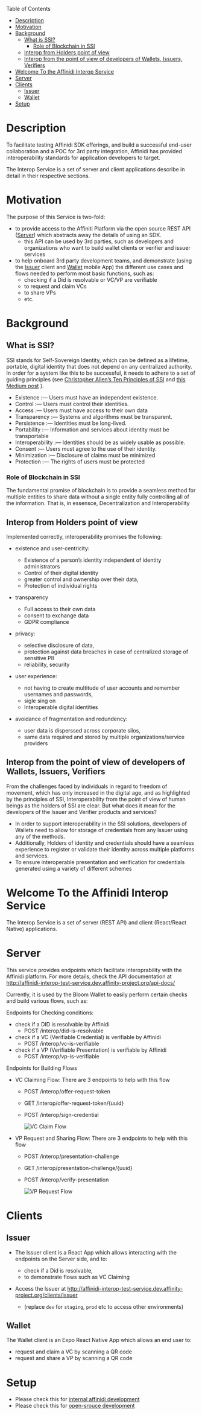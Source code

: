 Table of Contents
- [Description](#description)
- [Motivation](#motivation)
- [Background](#background)
  - [What is SSI?](#what-is-ssi)
    - [Role of Blockchain in SSI](#role-of-blockchain-in-ssi)
  - [Interop from Holders point of view](#interop-from-holders-point-of-view)
  - [Interop from the point of view of developers of Wallets, Issuers, Verifiers](#interop-from-the-point-of-view-of-developers-of-wallets-issuers-verifiers)
- [Welcome To the Affinidi Interop Service](#welcome-to-the-affinidi-interop-service)
- [Server](#server)
- [Clients](#clients)
  - [Issuer](#issuer)
  - [Wallet](#wallet)
- [Setup](#setup)

# Description
To facilitate testing Affinidi SDK offerings, and build a successful end-user collaboration and a POC for 3rd party integration, Affinidi has provided interoperability standards for application developers to target.  

The Interop Service is a set of server and client applications describe in detail in their respective sections.

# Motivation
The purpose of this Service is two-fold:
- to provide access to the Affiniti Platform via the open source REST API ([Server](#server)) which abstracts away the details of using an SDK.
  - this API can be used by 3rd parties, such as developers and organizations who want to build wallet clients or verifier and issuer services 
- to help onboard 3rd party development teams, and demonstrate (using the [Issuer](#issuer) client and [Wallet](#wallet) mobile App) the different use cases and flows needed to perform most basic functions, such as:
  - checking if a Did is resolvable or VC/VP are verifiable
  - to request and claim VCs
  - to share VPs
  - etc. 


# Background

## What is SSI?
SSI stands for Self-Sovereign Identity, which can be defined as a lifetime, portable, digital identity that does not depend on any centralized authority. 
In order for a system like this to be successful, it needs to adhere to a set of guiding principles (see [Christopher Allen’s Ten Principles of SSI](http://www.lifewithalacrity.com/2016/04/the-path-to-self-soverereign-identity.html) and [this Medium post](https://medium.com/metadium/introduction-to-self-sovereign-identity-and-its-10-guiding-principles-97c1ba603872) ).

- Existence :— Users must have an independent existence.
- Control :— Users must control their identities.
- Access :— Users must have access to their own data
- Transparency :— Systems and algorithms must be transparent.
- Persistence :— Identities must be long-lived.
- Portability :— Information and services about identity must be transportable
- Interoperability :— Identities should be as widely usable as possible.
- Consent :— Users must agree to the use of their identity.
- Minimization :— Disclosure of claims must be minimized
- Protection :— The rights of users must be protected

### Role of Blockchain in SSI
The fundamental promise of blockchain is to provide a seamless method for multiple entities to share data without a single entity fully controlling all of the information. That is, in essensce, Decentralization and Interoperability

## Interop from Holders point of view 
Implemented correctly, interoperability promises the following:
- existence and user-centricity: 
  - Existence of a person’s identity independent of identity administrators
  - Control of their digital identity
  - greater control and ownership over their data, 
  - Protection of individual rights

- transparency
  - Full access to their own data
  - consent to exchange data
  - GDPR compliance

- privacy: 
  - selective disclosure of data, 
  - protection against data breaches in case of centralized storage of sensitive PII
  - reliability, security

- user experience: 
  - not having to create multitude of user accounts and remember usernames and passwords, 
  - sigle sing on
  - Interoperable digital identities

- avoidance of fragmentation and redundency: 
  - user data is disperssed across corporate silos, 
  - same data required and stored by multiple organizations/service providers

  
## Interop from the point of view of developers of Wallets, Issuers, Verifiers
From the challenges faced by individuals in regard to freedom of movement, which has only increased in the digital age, and as highlighted by the principles of SSI, Interoperability from the point of view of human beings as the holders of SSI are clear. But what does it mean for the developers of the Issuer and Verifier products and services? 

- In order to support interoperability in the SSI solutions, developers of Wallets need to allow for storage of credentials from any Issuer using any of the methods.
- Additionally, Holders of identity and credentials should have a seamless experience to register or validate their identity across multiple platforms and services.
- To ensure interoperable presentation and verification for credentials generated using a variety of different schemes


# Welcome To the Affinidi Interop Service
The Interop Service is a set of server (REST API) and client (React/React Native) applications.

# Server
This service provides endpoints which facilitate interoprability with the Affinidi platform. For more details, check the API documentation at http://affinidi-interop-test-service.dev.affinity-project.org/api-docs/

Currently, it is used by the Bloom Wallet to easily perform certain checks and build various flows, such as:

Endpoints for Checking conditions:
- check if a DID is resolvable by Affinidi
	- POST /interop/did-is-resolvable
- check if a VC (Verifiable Credential) is verifiable by Affinidi
	- POST /interop/vc-is-verifiable
- check if a VP (Verifiable Presentation) is verifiable by Affinidi
	- POST /interop/vp-is-verifiable

Endpoints for Building Flows
- VC Claiming Flow: There are 3 endpoints to help with this flow
	- POST /interop/offer-request-token
    - GET /interop/offer-request-token/{uuid}
	- POST /interop/sign-credential

		![VC Claim Flow](https://user-images.githubusercontent.com/28490858/95356352-cc85f080-0883-11eb-9c1b-bc10c62bc974.png)


- VP Request and Sharing Flow: There are 3 endpoints to help with this flow
	- POST /interop/presentation-challenge
	- GET /interop/presentation-challenge/{uuid}
	- POST /interop/verify-presentation
  
  		![VP Request Flow](https://user-images.githubusercontent.com/28490858/95356342-cabc2d00-0883-11eb-943d-4bc7c9e087a9.png)


# Clients
## Issuer
- The Issuer client is a React App which allows interacting with the endpoints on the Server side, and to: 
  - check if a Did is resolvable, 
  - to demonstrate flows such as VC Claiming

- Access the Issuer at http://affinidi-interop-test-service.dev.affinity-project.org/clients/issuer
  - (replace `dev` for `staging`, `prod` etc to access other environments)


## Wallet
The Wallet client is an Expo React Native App which allows an end user to: 
- request and claim a VC by scanning a QR code
- request and share a VP by scanning a QR code



# Setup
- Please check this for [internal affinidi development](./docs/affinity-dev-setup.md)
- Please check this for [open-srouce development](./docs/external-dev-setup.md)
